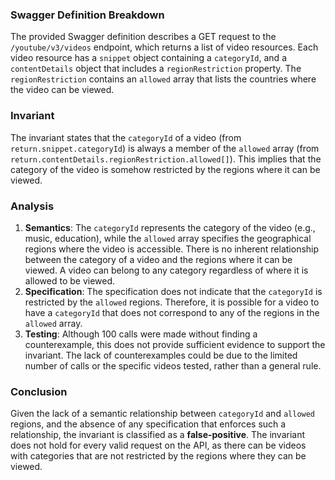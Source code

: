 ### Swagger Definition Breakdown
The provided Swagger definition describes a GET request to the `/youtube/v3/videos` endpoint, which returns a list of video resources. Each video resource has a `snippet` object containing a `categoryId`, and a `contentDetails` object that includes a `regionRestriction` property. The `regionRestriction` contains an `allowed` array that lists the countries where the video can be viewed.

### Invariant
The invariant states that the `categoryId` of a video (from `return.snippet.categoryId`) is always a member of the `allowed` array (from `return.contentDetails.regionRestriction.allowed[]`). This implies that the category of the video is somehow restricted by the regions where it can be viewed.

### Analysis
1. **Semantics**: The `categoryId` represents the category of the video (e.g., music, education), while the `allowed` array specifies the geographical regions where the video is accessible. There is no inherent relationship between the category of a video and the regions where it can be viewed. A video can belong to any category regardless of where it is allowed to be viewed.
2. **Specification**: The specification does not indicate that the `categoryId` is restricted by the `allowed` regions. Therefore, it is possible for a video to have a `categoryId` that does not correspond to any of the regions in the `allowed` array.
3. **Testing**: Although 100 calls were made without finding a counterexample, this does not provide sufficient evidence to support the invariant. The lack of counterexamples could be due to the limited number of calls or the specific videos tested, rather than a general rule.

### Conclusion
Given the lack of a semantic relationship between `categoryId` and `allowed` regions, and the absence of any specification that enforces such a relationship, the invariant is classified as a **false-positive**. The invariant does not hold for every valid request on the API, as there can be videos with categories that are not restricted by the regions where they can be viewed.
